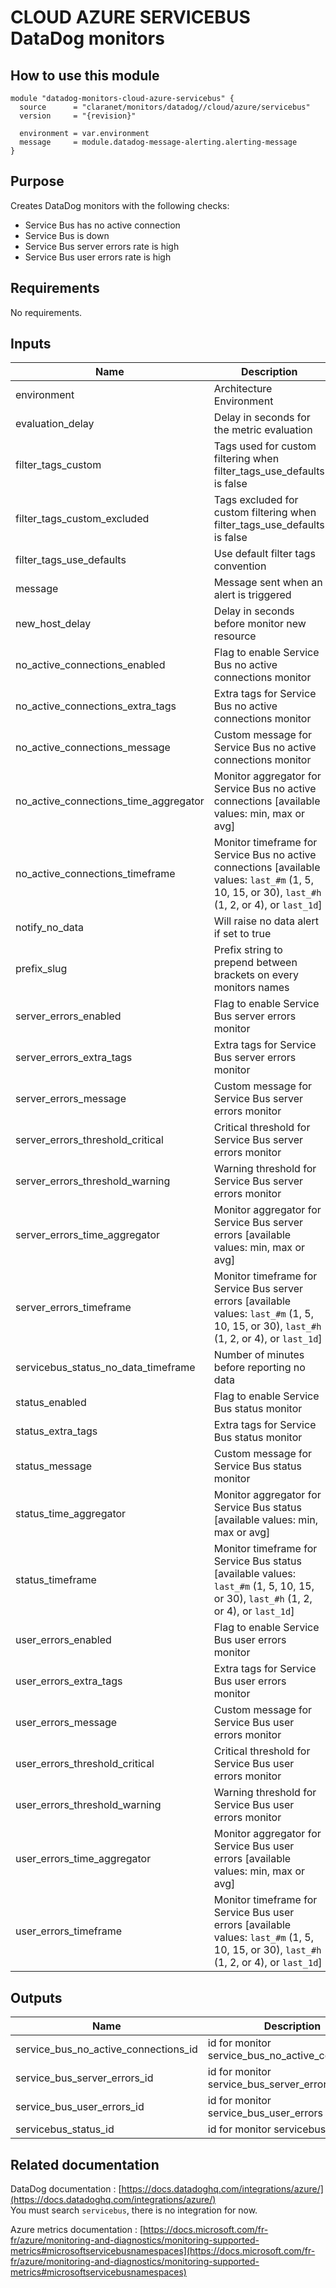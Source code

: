 # CLOUD AZURE SERVICEBUS DataDog monitors

## How to use this module

```hcl
module "datadog-monitors-cloud-azure-servicebus" {
  source      = "claranet/monitors/datadog//cloud/azure/servicebus"
  version     = "{revision}"

  environment = var.environment
  message     = module.datadog-message-alerting.alerting-message
}

```

## Purpose

Creates DataDog monitors with the following checks:

- Service Bus has no active connection
- Service Bus is down
- Service Bus server errors rate is high
- Service Bus user errors rate is high

## Requirements

No requirements.

## Inputs

| Name | Description | Type | Default | Required |
|------|-------------|------|---------|:--------:|
| environment | Architecture Environment | `string` | n/a | yes |
| evaluation\_delay | Delay in seconds for the metric evaluation | `number` | `900` | no |
| filter\_tags\_custom | Tags used for custom filtering when filter\_tags\_use\_defaults is false | `string` | `"*"` | no |
| filter\_tags\_custom\_excluded | Tags excluded for custom filtering when filter\_tags\_use\_defaults is false | `string` | `""` | no |
| filter\_tags\_use\_defaults | Use default filter tags convention | `string` | `"true"` | no |
| message | Message sent when an alert is triggered | `any` | n/a | yes |
| new\_host\_delay | Delay in seconds before monitor new resource | `number` | `300` | no |
| no\_active\_connections\_enabled | Flag to enable Service Bus no active connections monitor | `string` | `"true"` | no |
| no\_active\_connections\_extra\_tags | Extra tags for Service Bus no active connections monitor | `list(string)` | `[]` | no |
| no\_active\_connections\_message | Custom message for Service Bus no active connections monitor | `string` | `""` | no |
| no\_active\_connections\_time\_aggregator | Monitor aggregator for Service Bus no active connections [available values: min, max or avg] | `string` | `"max"` | no |
| no\_active\_connections\_timeframe | Monitor timeframe for Service Bus no active connections [available values: `last_#m` (1, 5, 10, 15, or 30), `last_#h` (1, 2, or 4), or `last_1d`] | `string` | `"last_5m"` | no |
| notify\_no\_data | Will raise no data alert if set to true | `bool` | `true` | no |
| prefix\_slug | Prefix string to prepend between brackets on every monitors names | `string` | `""` | no |
| server\_errors\_enabled | Flag to enable Service Bus server errors monitor | `string` | `"true"` | no |
| server\_errors\_extra\_tags | Extra tags for Service Bus server errors monitor | `list(string)` | `[]` | no |
| server\_errors\_message | Custom message for Service Bus server errors monitor | `string` | `""` | no |
| server\_errors\_threshold\_critical | Critical threshold for Service Bus server errors monitor | `number` | `90` | no |
| server\_errors\_threshold\_warning | Warning threshold for Service Bus server errors monitor | `number` | `50` | no |
| server\_errors\_time\_aggregator | Monitor aggregator for Service Bus server errors [available values: min, max or avg] | `string` | `"min"` | no |
| server\_errors\_timeframe | Monitor timeframe for Service Bus server errors [available values: `last_#m` (1, 5, 10, 15, or 30), `last_#h` (1, 2, or 4), or `last_1d`] | `string` | `"last_5m"` | no |
| servicebus\_status\_no\_data\_timeframe | Number of minutes before reporting no data | `string` | `10` | no |
| status\_enabled | Flag to enable Service Bus status monitor | `string` | `"true"` | no |
| status\_extra\_tags | Extra tags for Service Bus status monitor | `list(string)` | `[]` | no |
| status\_message | Custom message for Service Bus status monitor | `string` | `""` | no |
| status\_time\_aggregator | Monitor aggregator for Service Bus status [available values: min, max or avg] | `string` | `"max"` | no |
| status\_timeframe | Monitor timeframe for Service Bus status [available values: `last_#m` (1, 5, 10, 15, or 30), `last_#h` (1, 2, or 4), or `last_1d`] | `string` | `"last_5m"` | no |
| user\_errors\_enabled | Flag to enable Service Bus user errors monitor | `string` | `"true"` | no |
| user\_errors\_extra\_tags | Extra tags for Service Bus user errors monitor | `list(string)` | `[]` | no |
| user\_errors\_message | Custom message for Service Bus user errors monitor | `string` | `""` | no |
| user\_errors\_threshold\_critical | Critical threshold for Service Bus user errors monitor | `number` | `90` | no |
| user\_errors\_threshold\_warning | Warning threshold for Service Bus user errors monitor | `number` | `50` | no |
| user\_errors\_time\_aggregator | Monitor aggregator for Service Bus user errors [available values: min, max or avg] | `string` | `"min"` | no |
| user\_errors\_timeframe | Monitor timeframe for Service Bus user errors [available values: `last_#m` (1, 5, 10, 15, or 30), `last_#h` (1, 2, or 4), or `last_1d`] | `string` | `"last_5m"` | no |

## Outputs

| Name | Description |
|------|-------------|
| service\_bus\_no\_active\_connections\_id | id for monitor service\_bus\_no\_active\_connections |
| service\_bus\_server\_errors\_id | id for monitor service\_bus\_server\_errors |
| service\_bus\_user\_errors\_id | id for monitor service\_bus\_user\_errors |
| servicebus\_status\_id | id for monitor servicebus\_status |

## Related documentation

DataDog documentation : [https://docs.datadoghq.com/integrations/azure/](https://docs.datadoghq.com/integrations/azure/)  
You must search `servicebus`, there is no integration for now.

Azure metrics documentation : [https://docs.microsoft.com/fr-fr/azure/monitoring-and-diagnostics/monitoring-supported-metrics#microsoftservicebusnamespaces](https://docs.microsoft.com/fr-fr/azure/monitoring-and-diagnostics/monitoring-supported-metrics#microsoftservicebusnamespaces)
